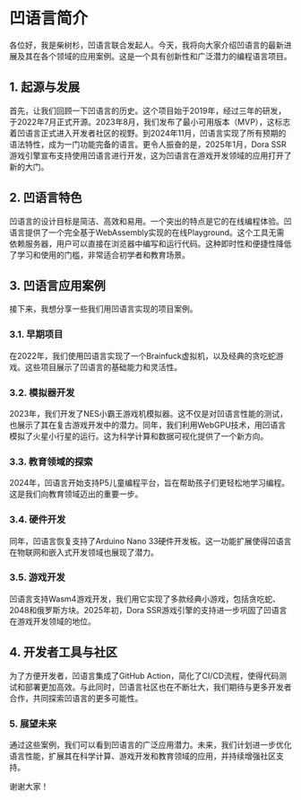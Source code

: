 # 凹语言简介

各位好，我是柴树杉，凹语言联合发起人。今天，我将向大家介绍凹语言的最新进展及其在各个领域的应用案例。这是一个具有创新性和广泛潜力的编程语言项目。

## 1. 起源与发展

首先，让我们回顾一下凹语言的历史。这个项目始于2019年，经过三年的研发，于2022年7月正式开源。2023年8月，我们发布了最小可用版本（MVP），这标志着凹语言正式进入开发者社区的视野。到2024年11月，凹语言实现了所有预期的语法特性，成为一门功能完备的语言。更令人振奋的是，2025年1月，Dora SSR游戏引擎宣布支持使用凹语言进行开发，这为凹语言在游戏开发领域的应用打开了新的大门。

## 2. 凹语言特色

凹语言的设计目标是简洁、高效和易用。一个突出的特点是它的在线编程体验。凹语言提供了一个完全基于WebAssembly实现的在线Playground。这个工具无需依赖服务器，用户可以直接在浏览器中编写和运行代码。这种即时性和便捷性降低了学习和使用的门槛，非常适合初学者和教育场景。  

## 3. 凹语言应用案例

接下来，我想分享一些我们用凹语言实现的项目案例。

### 3.1. 早期项目

在2022年，我们使用凹语言实现了一个Brainfuck虚拟机，以及经典的贪吃蛇游戏。这些项目展示了凹语言的基础能力和灵活性。

### 3.2. 模拟器开发

2023年，我们开发了NES小霸王游戏机模拟器。这不仅是对凹语言性能的测试，也展示了其在复古游戏开发中的潜力。同年，我们利用WebGPU技术，用凹语言模拟了火星小行星的运行。这为科学计算和数据可视化提供了一个新方向。

### 3.3. 教育领域的探索

2024年，凹语言开始支持P5儿童编程平台，旨在帮助孩子们更轻松地学习编程。这是我们向教育领域迈出的重要一步。

### 3.4. 硬件开发

同年，凹语言恢复支持了Arduino Nano 33硬件开发板。这一功能扩展使得凹语言在物联网和嵌入式开发领域也展现了潜力。

### 3.5. 游戏开发

凹语言支持Wasm4游戏开发，我们用它实现了多款经典小游戏，包括贪吃蛇、2048和俄罗斯方块。2025年初，Dora SSR游戏引擎的支持进一步巩固了凹语言在游戏开发领域的地位。

## 4. 开发者工具与社区

为了方便开发者，凹语言集成了GitHub Action，简化了CI/CD流程，使得代码测试和部署更加高效。与此同时，凹语言社区也在不断壮大，我们期待与更多开发者合作，共同探索凹语言的更多可能性。

### 5. 展望未来

通过这些案例，我们可以看到凹语言的广泛应用潜力。未来，我们计划进一步优化语言性能，扩展其在科学计算、游戏开发和教育领域的应用，并持续增强社区支持。

谢谢大家！
